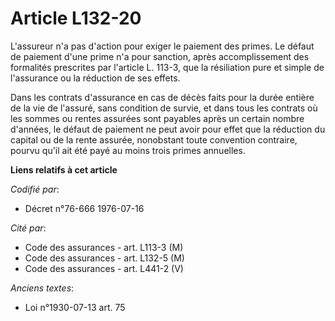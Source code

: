 # Article L132-20

L'assureur n'a pas d'action pour exiger le paiement des primes.    Le défaut de paiement d'une prime n'a pour sanction, après
accomplissement des formalités prescrites par l'article L. 113-3, que la résiliation pure et simple de l'assurance ou la
réduction de ses effets.

Dans les contrats d'assurance en cas de décès faits pour la durée entière de la vie de l'assuré, sans condition de survie, et
dans tous les contrats où les sommes ou rentes assurées sont payables après un certain nombre d'années, le défaut de paiement
ne peut avoir pour effet que la réduction du capital ou de la rente assurée, nonobstant toute convention contraire, pourvu
qu'il ait été payé au moins trois primes annuelles.

**Liens relatifs à cet article**

_Codifié par_:

  - Décret n°76-666 1976-07-16

_Cité par_:

  - Code des assurances - art. L113-3 (M)
  - Code des assurances - art. L132-5 (M)
  - Code des assurances - art. L441-2 (V)

_Anciens textes_:

  - Loi n°1930-07-13 art. 75

